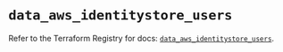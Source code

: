 # `data_aws_identitystore_users`

Refer to the Terraform Registry for docs: [`data_aws_identitystore_users`](https://registry.terraform.io/providers/hashicorp/aws/6.8.0/docs/data-sources/identitystore_users).
